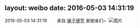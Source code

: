 layout: weibo
date: 2016-05-03 14:31:19
---
2016-05-03 14:31:19  &nbsp;&nbsp;&nbsp;&nbsp;&nbsp;&nbsp; 来自 <a href="http://app.weibo.com/t/feed/4WCtHv" rel="nofollow">锤子便签</a>
谢谢亲们~ ​​​
![图片](https://ww4.sinaimg.cn/large/6d2a6003jw1f3i6mvq16bj20ri13qaie.jpg)
